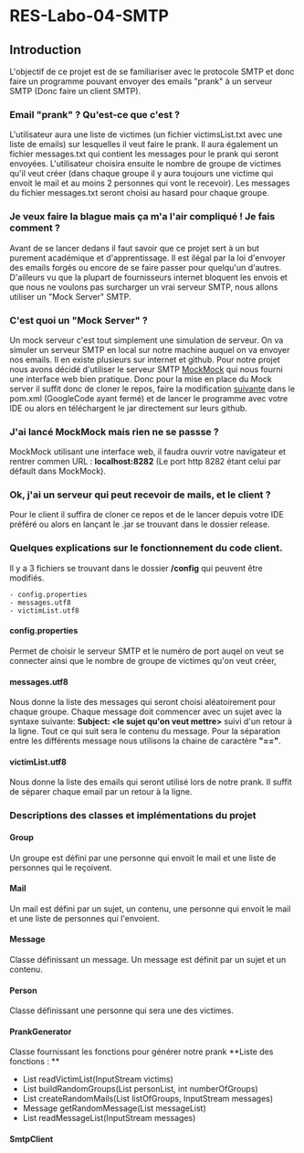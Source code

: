 # RES-Labo-04-SMTP

## Introduction

L'objectif de ce projet est de se familiariser avec le protocole SMTP et donc faire un programme pouvant envoyer des emails "prank" à un serveur SMTP (Donc faire un client SMTP).
 

### Email "prank" ? Qu'est-ce que c'est ?

L'utilisateur aura une liste de victimes (un fichier victimsList.txt avec une liste de emails) sur lesquelles il veut faire le prank. Il aura également un fichier messages.txt qui contient les messages pour le prank qui seront envoyées.
L'utilisateur choisira ensuite le nombre de groupe de victimes qu'il veut créer (dans chaque groupe il y aura toujours une victime qui envoit le mail et au moins 2 personnes qui vont le recevoir). Les messages du fichier messages.txt seront choisi au hasard pour chaque groupe.


### Je veux faire la blague mais ça m'a l'air compliqué ! Je fais comment ?

Avant de se lancer dedans il faut savoir que ce projet sert à un but purement académique et d'apprentissage. Il est ilégal par la loi d'envoyer des emails forgés ou encore de se faire passer pour quelqu'un d'autres. D'ailleurs vu que la plupart de fournisseurs internet bloquent les envois et que nous ne voulons pas surcharger un vrai serveur SMTP, nous allons utiliser un "Mock Server" SMTP.

### C'est quoi un "Mock Server" ?

Un mock serveur c'est tout simplement une simulation de serveur. On va simuler un serveur SMTP en local sur notre machine auquel on va envoyer nos emails.
Il en existe plusieurs sur internet et github. Pour notre projet nous avons décidé d'utiliser le serveur SMTP [MockMock](https://github.com/tweakers/MockMock) qui nous fourni une interface web bien pratique.
Donc pour la mise en place du Mock server il suffit donc de cloner le repos, faire la modification [suivante](https://github.com/tweakers/MockMock/pull/8/commits/fa4bea3079d88d7d7b9a28e3b0864ba6f3d9f7ff) dans le pom.xml (GoogleCode ayant fermé) et de lancer le programme avec votre IDE ou alors en téléchargent le jar directement sur leurs github.

### J'ai lancé MockMock mais rien ne se passse ?

MockMock utilisant une interface web, il faudra ouvrir votre navigateur et rentrer commen URL : **localhost:8282** (Le port http 8282 étant celui par défault dans MockMock).


### Ok, j'ai un serveur qui peut recevoir de mails, et le client ?

Pour le client il suffira de cloner ce repos et de le lancer depuis votre IDE préféré ou alors en lançant le .jar se trouvant dans le dossier release.

### Quelques explications sur le fonctionnement du code client.
Il y a 3 fichiers se trouvant dans le dossier **/config** qui peuvent être modifiés.

    - config.properties
    - messages.utf8
    - victimList.utf8


#### config.properties

Permet de choisir le serveur SMTP et le numéro de port auqel on veut se connecter ainsi que le nombre de groupe de victimes qu'on veut créer,

#### messages.utf8

Nous donne la liste des messages qui seront choisi aléatoirement pour chaque groupe.
Chaque message doit commencer avec un sujet avec la syntaxe suivante:  **Subject: <le sujet qu'on veut mettre>** suivi d'un retour à la ligne. Tout ce qui suit sera le contenu du message.
Pour la séparation entre les différents message nous utilisons la chaine de caractère **"=="**.

#### victimList.utf8

Nous donne la liste des emails qui seront utilisé lors de notre prank. Il suffit de séparer chaque email par un retour à la ligne.





### Descriptions des classes et implémentations du projet

#### Group

Un groupe est défini par une personne qui envoit le mail et une liste de personnes qui le reçoivent.

#### Mail

Un mail est défini par un sujet, un contenu, une personne qui envoit le mail et une liste de personnes qui l'envoient.

#### Message

Classe définissant un message. Un message est définit par un sujet et un contenu.

#### Person

Classe définissant une personne qui sera une des victimes.

#### PrankGenerator

Classe fournissant les fonctions pour générer notre prank
**Liste des fonctions : **

- List<Person> readVictimList(InputStream victims)
- List<Group> buildRandomGroups(List<Person> personList, int numberOfGroups)
- List<Mail> createRandomMails(List<Group> listOfGroups, InputStream messages)
- Message getRandomMessage(List<Message> messageList)
- List<Message> readMessageList(InputStream messages)

#### SmtpClient


